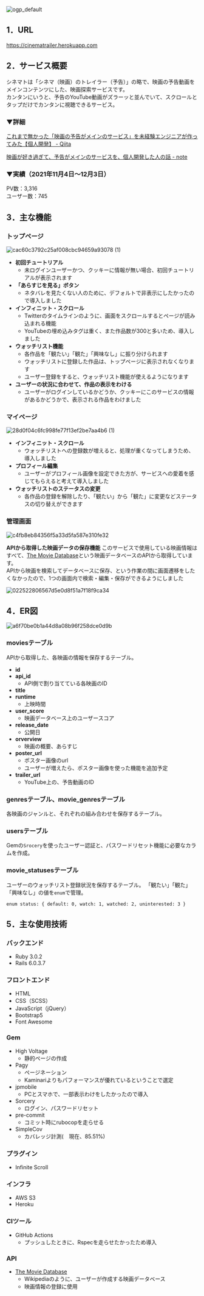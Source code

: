 ![ogp_default](https://user-images.githubusercontent.com/46441090/140848622-5d2352ac-2df4-4e0d-ba47-857f03d24e6f.png)

## 1．URL
https://cinematrailer.herokuapp.com

## 2．サービス概要
シネマトは「シネマ（映画）のトレイラー（予告）」の略で、映画の予告動画をメインコンテンツにした、映画探索サービスです。  
カンタンにいうと、予告のYouTube動画がズラーッと並んでいて、スクロールとタップだけでカンタンに視聴できるサービス。
  
### ▼詳細

[これまで無かった「映画の予告がメインのサービス」を未経験エンジニアが作ってみた【個人開発】 - Qiita](https://qiita.com/taiju365/items/be126c437e9831685fd7)  

[映画が好き過ぎて、予告がメインのサービスを、個人開発した人の話 - note](https://note.com/taiju365/n/naba8d1d016e5)

### ▼実績（2021年11月4日〜12月3日）
PV数：3,316  
ユーザー数：745

## 3．主な機能

### トップページ
![cac60c3792c25af008cbc94659a93078 (1)](https://user-images.githubusercontent.com/46441090/140849583-cf345c6f-c1cb-4f95-a370-f71806dae2a2.gif)

- **初回チュートリアル**
    - 未ログインユーザーかつ、クッキーに情報が無い場合、初回チュートリアルが表示されます
- **「あらすじを見る」ボタン**
    - ネタバレを見たくない人のために、デフォルトで非表示にしたかったので導入しました
- **インフィニット・スクロール**
    - Twitterのタイムラインのように、画面をスクロールするとページが読み込まれる機能
    - YouTubeの埋め込みタグは重く、また作品数が300と多いため、導入しました
- **ウォッチリスト機能**
    - 各作品を「観たい」「観た」「興味なし」に振り分けられます
    - ウォッチリストに登録した作品は、トップページに表示されなくなります
    - ユーザー登録をすると、ウォッチリスト機能が使えるようになります
- **ユーザーの状況に合わせて、作品の表示をわける**
    - ユーザーがログインしているかどうか、クッキーにこのサービスの情報があるかどうかで、表示される作品をわけました

### マイページ
![28d0f04c6fc998fe77f13ef2be7aa4b6 (1)](https://user-images.githubusercontent.com/46441090/140849970-f20c3b80-7e20-4400-ae80-0899e6bb7ab0.gif)

- **インフィニット・スクロール**
    - ウォッチリストへの登録数が増えると、処理が重くなってしまうため、導入しました
- **プロフィール編集**
    - ユーザーがプロフィール画像を設定できた方が、サービスへの愛着を感じてもらえると考えて導入しました
- **ウォッチリストのステータスの変更**
    - 各作品の登録を解除したり、「観たい」から「観た」に変更などステータスの切り替えができます

### 管理画面
![c4fb8eb84356f5a33d5fa587e310fe32](https://user-images.githubusercontent.com/46441090/140850120-212f516f-98d8-40ca-b917-2b038b448649.png)
  
**APIから取得した映画データの保存機能**
このサービスで使用している映画情報はすべて、[The Movie Database](https://www.themoviedb.org/?language=ja)という映画データベースのAPIから取得しています。  
APIから映画を検索してデータベースに保存、という作業の間に画面遷移をしたくなかったので、1つの画面内で検索・編集・保存ができるようにしました
  
![022522806567d5e0d8f51a7f18f9ca34](https://user-images.githubusercontent.com/46441090/140850238-636236ca-2ddb-4f71-a64c-af2a5ec2cd31.gif)

## 4．ER図
![a6f70be0b1a44d8a08b96f258dce0d9b](https://user-images.githubusercontent.com/46441090/140849134-1f6571a7-5e70-4d74-b12d-0262b6e67c01.png)

### moviesテーブル
APIから取得した、各映画の情報を保存するテーブル。

- **id**
- **api_id**
    - API側で割り当てている各映画のID
- **title**
- **runtime**
    - 上映時間
- **user_score**
    - 映画データベース上のユーザースコア
- **release_date**
    - 公開日
- **orverview**
    - 映画の概要、あらすじ
- **poster_url**
    - ポスター画像のurl
    - ユーザーが増えたら、ポスター画像を使った機能を追加予定
- **trailer_url**
    - YouTube上の、予告動画のID

### genresテーブル、movie_genresテーブル
各映画のジャンルと、それぞれの組み合わせを保存するテーブル。

### usersテーブル
Gemの`Srocery`を使ったユーザー認証と、パスワードリセット機能に必要なカラムを作成。

### movie_statusesテーブル
ユーザーのウォッチリスト登録状況を保存するテーブル。
「観たい」「観た」「興味なし」の値を`enum`で管理。

```
enum status: { default: 0, watch: 1, watched: 2, uninterested: 3 }
```

## 5．主な使用技術

### バックエンド
- Ruby 3.0.2
- Rails 6.0.3.7

### フロントエンド
- HTML
- CSS（SCSS）
- JavaScript（jQuery）
- Bootstrap5
- Font Awesome

### Gem
- High Voltage
    - 静的ページの作成
- Pagy
    - ページネーション
    - Kaminariよりもパフォーマンスが優れているということで選定
- jpmobile
    - PCとスマホで、一部表示わけをしたかったので導入
- Sorcery
    - ログイン、パスワードリセット
- pre-commit
    - コミット時にrubocopを走らせる
- SimpleCov
    - カバレッジ計測(　現在、85.51%)

### プラグイン
- Infinite Scroll

### インフラ
- AWS S3
- Heroku

### CIツール
- GitHub Actions
    - プッシュしたときに、Rspecを走らせたかったため導入

### API
- [The Movie Database](https://www.themoviedb.org/?language=ja)
    - Wikipediaのように、ユーザーが作成する映画データベース
    - 映画情報の登録に使用
